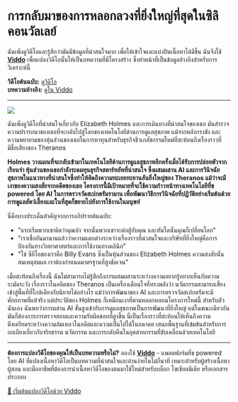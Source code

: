 # การกลับมาของการหลอกลวงที่ยิ่งใหญ่ที่สุดในซิลิคอนวัลเลย์

ฉันเพิ่งดูวิดีโอและรู้สึกว่ามันมีข้อมูลที่น่าสนใจมาก เพื่อให้เข้าใจและแบ่งปันเนื้อหาได้ดีขึ้น ฉันจึงใช้ **[Viddo](https://viddo.pro/)** เพื่อแปลงวิดีโอนั้นให้เป็นบทความที่มีโครงสร้าง ซึ่งทำหน้าที่เป็นข้อมูลอ้างอิงสำหรับการวิเคราะห์นี้

**วิดีโอต้นฉบับ:** [ดูวิดีโอ](https://www.youtube.com/watch?v=JluDqVJC4kg)  
**บทความอ้างอิง:** [ดูใน Viddo](https://viddo.pro/zh/video-result/bee8a08b-ac0e-44c5-a73a-bb6d5be0c817)

---

![](https://www.youtube.com/embed/JluDqVJC4kg)

ฉันเพิ่งดูวิดีโอที่น่าสนใจเกี่ยวกับ Elizabeth Holmes และการเดินทางที่น่าสนใจของเธอ มันสำรวจความปรารถนาของเธอที่จะกลับไปสู่โลกของเทคโนโลยีด้านการดูแลสุขภาพ แม้จากหลังกรงขัง และความพยายามของหุ้นส่วนของเธอในการหาทุนสำหรับธุรกิจชีวเภสัชกรรมใหม่ที่สะท้อนถึงเรื่องราวที่มีชื่อเสียงของ Theranos

**Holmes วางแผนที่จะกลับเข้ามาในเทคโนโลยีด้านการดูแลสุขภาพอีกครั้งเมื่อได้รับการปล่อยตัวจากเรือนจำ หุ้นส่วนของเธอกำลังระดมทุนธุรกิจสตาร์ทอัพที่น่าสนใจ ซึ่งผสมผสาน AI และการวินิจฉัยสุขภาพในแนวทางที่น่าสนใจซึ่งทำให้คิดถึงความทะเยอทะยานอันยิ่งใหญ่ของ Theranos แม้ว่าจะมีเงาของความสงสัยจากอดีตของเธอ โครงการนี้มีเป้าหมายที่จะใช้ความก้าวหน้าทางเทคโนโลยีที่ข powered โดย AI ในการตรวจวัดสเปกตรัมรามาน เพื่อพัฒนาวิธีการวินิจฉัยที่ปฏิวัติอย่างเริ่มต้นด้วยการดูแลสัตว์เลี้ยงและในที่สุดก็ขยายไปยังการใช้งานในมนุษย์** 

นี่คือบางประเด็นสำคัญจากการอภิปรายต้นฉบับ:

- "แรกเริ่มพวกเขาคิดว่าคุณบ้า จากนั้นพวกเขาจะต่อสู้กับคุณ และทันใดนั้นคุณก็เปลี่ยนโลก"
- "เราเชื่อกันมานานแล้วว่าความแตกต่างระหว่างเรื่องราวที่น่าสนใจและบริษัทที่ยิ่งใหญ่คือการป้องกันทางวิทยาศาสตร์และการใช้งานทางคลินิก"
- "ใช่ ซีอีโอของเราคือ Billy Evans ซึ่งเป็นหุ้นส่วนของ Elizabeth Holmes ความสงสัยนั้นสมเหตุสมผล เราต้องกำหนดมาตรฐานที่สูงชัดเจน"

เมื่อสะท้อนถึงเรื่องนี้ ฉันไม่สามารถไม่รู้สึกถึงการผสมผสานระหว่างความอยากรู้อยากเห็นกับความระมัดระวัง เรื่องราวในอดีตของ Theranos เป็นเครื่องเตือนใจที่ทรงพลังว่า นวัตกรรมสามารถเสี่ยงเข้าสู่พื้นที่ที่ใกล้เคียงกับนิยายได้อย่างไร แม้ว่าการพัฒนาของ AI และการตรวจวัดสเปกตรัมจะมีศักยภาพที่แท้จริง แต่ประวัติของ Holmes ก็เหมือนเงาที่ตามหลอกหลอนโครงการใหม่นี้ สำหรับตัวฉันเอง ฉันพบว่าการผสาน AI ขั้นสูงเข้ากับการดูแลสุขภาพเป็นการพัฒนาที่ยิ่งใหญ่ แต่ในขณะเดียวกันมันก็ต้องการการตรวจสอบและความรับผิดชอบที่สูงขึ้น นี่เป็นเรื่องราวที่สะท้อนให้เห็นถึงความตึงเครียดระหว่างความล้มเหลวในอดีตและความเป็นไปได้ในอนาคต เสนอพื้นฐานที่เข้มข้นสำหรับการถกเถียงเกี่ยวกับจริยธรรม นวัตกรรม และการกลับคืนในอุตสาหกรรมที่ขับเคลื่อนด้วยเทคโนโลยี 

---

**ต้องการแปลงวิดีโอของคุณให้เป็นบทความหรือไม่?** ลองใช้ **[Viddo](https://viddo.pro/)** - แพลตฟอร์มที่ข powered โดย AI ที่แปลงเนื้อหาวิดีโอเป็นบทความที่น่าสนใจและอ่านง่ายในไม่กี่นาที เหมาะสำหรับผู้สร้างเนื้อหา ผู้สอน และมืออาชีพที่ต้องการนำเนื้อหาวิดีโอของตนมาใช้ใหม่สำหรับบล็อก โซเชียลมีเดีย หรือเอกสารประกอบ  

[🚀 เริ่มต้นแปลงวิดีโอด้วย Viddo](https://viddo.pro/)